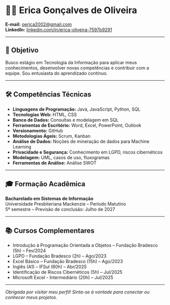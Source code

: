 # 👩‍💻 Erica Gonçalves de Oliveira

**E-mail:** oerica2002@gmail.com  
**LinkedIn:** [linkedin.com/in/erica-oliveira-7597b9291](https://www.linkedin.com/in/erica-oliveira-7597b9291)

---

## 🎯 Objetivo

Busco estágio em Tecnologia da Informação para aplicar meus conhecimentos, desenvolver novas competências e contribuir com a equipe. Sou entusiasta do aprendizado contínuo.

---

## 🛠️ Competências Técnicas

- **Linguagens de Programação:** Java, JavaScript, Python, SQL
- **Tecnologias Web:** HTML, CSS
- **Banco de Dados:** Consultas e modelagem em SQL
- **Ferramentas de Escritório:** Word, Excel, PowerPoint, Outlook
- **Versionamento:** GitHub
- **Metodologias Ágeis:** Scrum, Kanban
- **Análise de Dados:** Noções de mineração de dados para Machine Learning
- **Privacidade e Segurança:** Conhecimento em LGPD, riscos cibernéticos
- **Modelagem:** UML, casos de uso, fluxogramas
- **Ferramentas de Análise:** Análise SWOT

---

## 🎓 Formação Acadêmica

**Bacharelado em Sistemas de Informação**  
Universidade Presbiteriana Mackenzie – Período Matutino  
5º semestre – Previsão de conclusão: Julho de 2027

---

## 📚 Cursos Complementares

- Introdução à Programação Orientada a Objetos – Fundação Bradesco (5h) – Fev/2024
- LGPD – Fundação Bradesco (2h) – Ago/2023
- Excel Básico – Fundação Bradesco (15h) – Ago/2023
- Inglês (A1) – IFSul (60h) – Abr/2025
- Identificação de Riscos Cibernéticos (5h) – Jul/2025
- Microsoft Excel - Intermediário (20h) – Jul/2025

---

*Obrigada por visitar meu perfil! Sinta-se à vontade para conectar ou conhecer meus projetos.*
